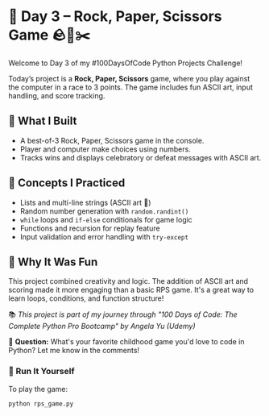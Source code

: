 # 🎯 Day 3 – Rock, Paper, Scissors Game 🪨📄✂️

Welcome to Day 3 of my #100DaysOfCode Python Projects Challenge!

Today’s project is a **Rock, Paper, Scissors** game, where you play against the computer in a race to 3 points. The game includes fun ASCII art, input handling, and score tracking.

## 🔧 What I Built

- A best-of-3 Rock, Paper, Scissors game in the console.
- Player and computer make choices using numbers.
- Tracks wins and displays celebratory or defeat messages with ASCII art.


## 🧠 Concepts I Practiced

- Lists and multi-line strings (ASCII art 🎨)
- Random number generation with `random.randint()`
- `while` loops and `if-else` conditionals for game logic
- Functions and recursion for replay feature
- Input validation and error handling with `try-except`

## 📌 Why It Was Fun

This project combined creativity and logic. The addition of ASCII art and scoring made it more engaging than a basic RPS game. It's a great way to learn loops, conditions, and function structure!

📚 *This project is part of my journey through "100 Days of Code: The Complete Python Pro Bootcamp" by Angela Yu (Udemy)*



💬 **Question:** What's your favorite childhood game you'd love to code in Python? Let me know in the comments!


### 🚀 Run It Yourself

To play the game:

```bash
python rps_game.py
